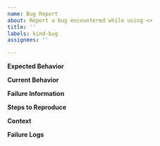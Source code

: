 ```yaml
---
name: Bug Report
about: Report a bug encountered while using <>
title: ''
labels: kind-bug
assignees: ''

---
```


<!-- Please use this template while reporting a bug and provide as much info as possible. Not doing so may result in your bug not being addressed in a timely manner. Thanks!-->

**Expected Behavior**

**Current Behavior**

**Failure Information**

<!-- Use verbose outputs to capture any debug information and paste into a code block -->

**Steps to Reproduce**

<!-- Provide detailed steps for reproducing using a numbered list when possible -->

**Context**

<!-- Please provide any relevant information about your setup. This is important in case the issue is not reproducible except for under certain conditions.

* Version of project.
* Version of dependencies.
* Version of operating system. -->

**Failure Logs**

<!-- Please include any relevant log snippets or files here.

* Use verbose outputs to capture any debug information.
* Paste into a code block. -->
